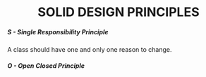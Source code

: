<h1 align="center">SOLID DESIGN PRINCIPLES</h1>

##### S - Single Responsibility Principle
A class should have one and only one reason to change.

##### O - Open Closed Principle

